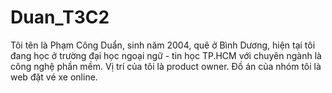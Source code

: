 # Duan_T3C2
Tôi tên là Phạm Công Duẩn, sinh năm 2004, quê ở Bình Dương, hiện tại tôi đang học ở trường đại học ngoại ngữ - tin học TP.HCM với chuyên ngành là công nghệ phần mềm.
Vị trí của tôi là product owner.
Đồ án của nhóm tôi là web đặt vé xe online.
